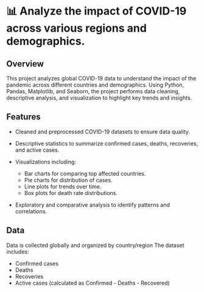 # 📊 Analyze the impact of COVID-19 across various regions and demographics.

## Overview
This project analyzes global COVID-19 data to understand the impact of the pandemic across different countries and demographics. Using Python, Pandas, Matplotlib, and Seaborn, the project performs data cleaning, descriptive analysis, and visualization to highlight key trends and insights.

## Features
- Cleaned and preprocessed COVID-19 datasets to ensure data quality.
- Descriptive statistics to summarize confirmed cases, deaths, recoveries, and active cases.
- Visualizations including:

    * Bar charts for comparing top affected countries.
    * Pie charts for distribution of cases.
    * Line plots for trends over time.
    * Box plots for death rate distributions.

- Exploratory and comparative analysis to identify patterns and correlations.

## Data
Data is collected globally and organized by country/region
The dataset includes:
- Confirmed cases 
- Deaths 
- Recoveries 
- Active cases (calculated as Confirmed - Deaths - Recovered)

